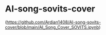 # AI-song-sovits-cover

(https://github.com/Ardian1408/AI-song-sovits-cover/blob/main/AI_Song_Cover_SOVITS.ipynb)
